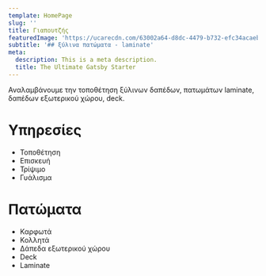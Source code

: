 ```yaml
---
template: HomePage
slug: ''
title: Γιαπουτζής
featuredImage: 'https://ucarecdn.com/63002a64-d8dc-4479-b732-efc34acaeb37/'
subtitle: '## ξύλινα πατώματα - laminate'
meta:
  description: This is a meta description.
  title: The Ultimate Gatsby Starter
---
```

Αναλαμβάνουμε την τοποθέτηση ξύλινων δαπέδων, πατωμάτων laminate, δαπέδων εξωτερικού χώρου, deck.

# Υπηρεσίες

* Τοποθέτηση 
* Επισκευή 
* Τρίψιμο
* Γυάλισμα

# Πατώματα

* Καρφωτά
* Κολλητά
* Δάπεδα εξωτερικού χώρου
* Deck
* Laminate
